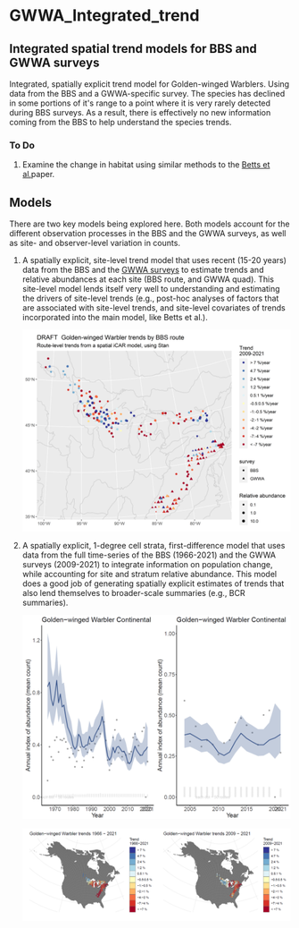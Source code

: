 # GWWA_Integrated_trend

## Integrated spatial trend models for BBS and GWWA surveys

Integrated, spatially explicit trend model for Golden-winged Warblers. Using data from the BBS and a GWWA-specific survey. The species has declined in some portions of it's range to a point where it is very rarely detected during BBS surveys. As a result, there is effectively no new information coming from the BBS to help understand the species trends.

### To Do

1.  Examine the change in habitat using similar methods to the [Betts et al.](https://doi.org/10.1038/s41559-022-01737-8)paper.

## Models

There are two key models being explored here. Both models account for the different observation processes in the BBS and the GWWA surveys, as well as site- and observer-level variation in counts.

1.  A spatially explicit, site-level trend model that uses recent (15-20 years) data from the BBS and the [GWWA surveys](https://doi.org/10.1111/jofo.12220) to estimate trends and relative abundances at each site (BBS route, and GWWA quad). This site-level model lends itself very well to understanding and estimating the drivers of site-level trends (e.g., post-hoc analyses of factors that are associated with site-level trends, and site-level covariates of trends incorporated into the main model, like Betts et al.).

    ![trend map from site level trends](figures/images/Golden-winged_Warbler_Trends_w_observer_2009.png)

2.  A spatially explicit, 1-degree cell strata, first-difference model that uses data from the full time-series of the BBS (1966-2021) and the GWWA surveys (2009-2021) to integrate information on population change, while accounting for site and stratum relative abundance. This model does a good job of generating spatially explicit estimates of trends that also lend themselves to broader-scale summaries (e.g., BCR summaries).

    ![](figures/images/first_difference_trajectory.png)

    ![](figures/images/first_difference_trend_maps.png)
